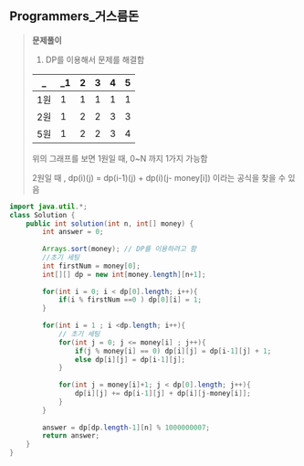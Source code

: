 ## Programmers_거스름돈

>__문제풀이__
>
>1. DP를 이용해서 문제를 해결함
>
>   | _    | _1   | 2    | 3    | 4    | 5    |
>   | ---- | ---- | ---- | ---- | ---- | ---- |
>   | 1원  | 1    | 1    | 1    | 1    | 1    |
>   | 2원  | 1    | 2    | 2    | 3    | 3    |
>   | 5원  | 1    | 2    | 2    | 3    | 4    |
>
>   위의 그래프를 보면 1원일 때, 0~N 까지 1가지 가능함
>
>   2원일 때 , dp(i)(j) = dp(i-1)(j) + dp(i)(j- money[i]) 이라는 공식을 찾을 수 있음



```java
import java.util.*;
class Solution {
    public int solution(int n, int[] money) {
        int answer = 0;
        
        Arrays.sort(money); // DP를 이용하려고 함 
        //초기 세팅
        int firstNum = money[0];
        int[][] dp = new int[money.length][n+1];
        
        for(int i = 0; i < dp[0].length; i++){
            if(i % firstNum ==0 ) dp[0][i] = 1;
        }
        
        for(int i = 1 ; i <dp.length; i++){
            // 초기 세팅
            for(int j = 0; j <= money[i] ; j++){
                if(j % money[i] == 0) dp[i][j] = dp[i-1][j] + 1;
                else dp[i][j] = dp[i-1][j];
            }
            
            for(int j = money[i]+1; j < dp[0].length; j++){
                dp[i][j] += dp[i-1][j] + dp[i][j-money[i]];
            }
        }
     
        answer = dp[dp.length-1][n] % 1000000007;
        return answer;
    }
}
```

